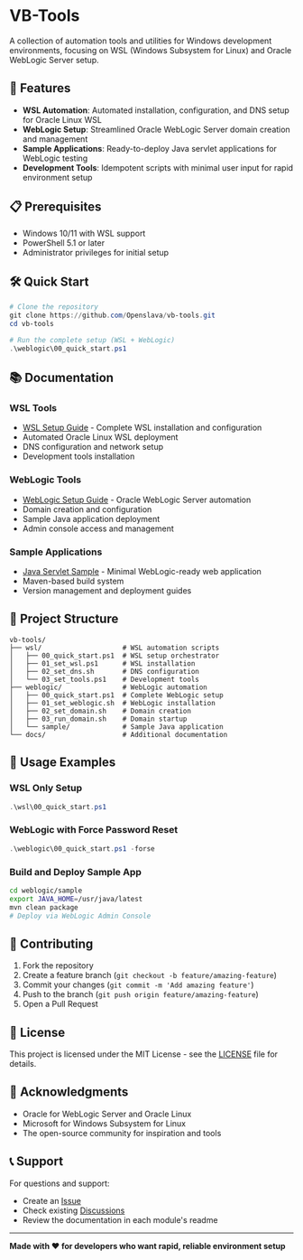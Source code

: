 # VB-Tools

A collection of automation tools and utilities for Windows development environments, focusing on WSL (Windows Subsystem for Linux) and Oracle WebLogic Server setup.

## 🚀 Features

- **WSL Automation**: Automated installation, configuration, and DNS setup for Oracle Linux WSL
- **WebLogic Setup**: Streamlined Oracle WebLogic Server domain creation and management
- **Sample Applications**: Ready-to-deploy Java servlet applications for WebLogic testing
- **Development Tools**: Idempotent scripts with minimal user input for rapid environment setup

## 📋 Prerequisites

- Windows 10/11 with WSL support
- PowerShell 5.1 or later
- Administrator privileges for initial setup

## 🛠️ Quick Start

```powershell
# Clone the repository
git clone https://github.com/Openslava/vb-tools.git
cd vb-tools

# Run the complete setup (WSL + WebLogic)
.\weblogic\00_quick_start.ps1
```

## 📚 Documentation

### WSL Tools
- [WSL Setup Guide](./wsl/readme.md) - Complete WSL installation and configuration
- Automated Oracle Linux WSL deployment
- DNS configuration and network setup
- Development tools installation

### WebLogic Tools
- [WebLogic Setup Guide](./weblogic/readme.md) - Oracle WebLogic Server automation
- Domain creation and configuration
- Sample Java application deployment
- Admin console access and management

### Sample Applications
- [Java Servlet Sample](./weblogic/sample/readme.md) - Minimal WebLogic-ready web application
- Maven-based build system
- Version management and deployment guides

## 🔧 Project Structure

```
vb-tools/
├── wsl/                    # WSL automation scripts
│   ├── 00_quick_start.ps1  # WSL setup orchestrator
│   ├── 01_set_wsl.ps1      # WSL installation
│   ├── 02_set_dns.sh       # DNS configuration
│   └── 03_set_tools.ps1    # Development tools
├── weblogic/               # WebLogic automation
│   ├── 00_quick_start.ps1  # Complete WebLogic setup
│   ├── 01_set_weblogic.sh  # WebLogic installation
│   ├── 02_set_domain.sh    # Domain creation
│   ├── 03_run_domain.sh    # Domain startup
│   └── sample/             # Sample Java application
└── docs/                   # Additional documentation
```

## 🎯 Usage Examples

### WSL Only Setup
```powershell
.\wsl\00_quick_start.ps1
```

### WebLogic with Force Password Reset
```powershell
.\weblogic\00_quick_start.ps1 -forse
```

### Build and Deploy Sample App
```bash
cd weblogic/sample
export JAVA_HOME=/usr/java/latest
mvn clean package
# Deploy via WebLogic Admin Console
```

## 🤝 Contributing

1. Fork the repository
2. Create a feature branch (`git checkout -b feature/amazing-feature`)
3. Commit your changes (`git commit -m 'Add amazing feature'`)
4. Push to the branch (`git push origin feature/amazing-feature`)
5. Open a Pull Request

## 📝 License

This project is licensed under the MIT License - see the [LICENSE](LICENSE) file for details.

## 🙏 Acknowledgments

- Oracle for WebLogic Server and Oracle Linux
- Microsoft for Windows Subsystem for Linux
- The open-source community for inspiration and tools

## 📞 Support

For questions and support:
- Create an [Issue](https://github.com/Openslava/vb-tools/issues)
- Check existing [Discussions](https://github.com/Openslava/vb-tools/discussions)
- Review the documentation in each module's readme

---

**Made with ❤️ for developers who want rapid, reliable environment setup**
